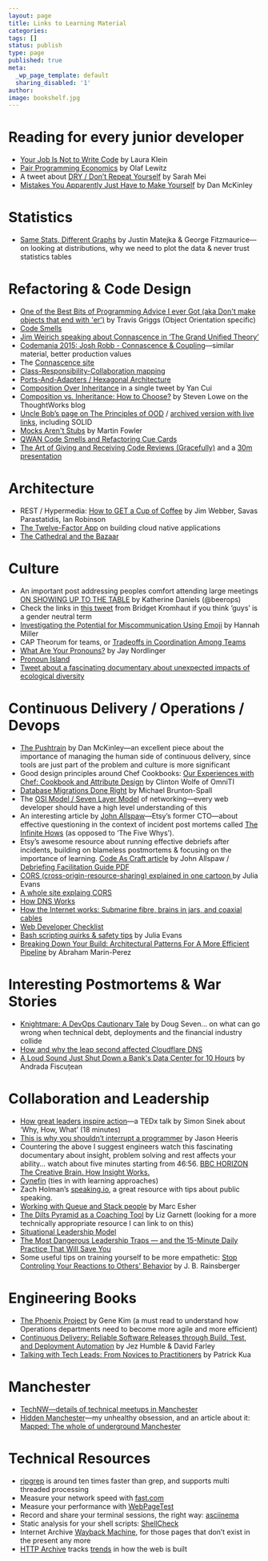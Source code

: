 ```yaml
---
layout: page
title: Links to Learning Material
categories: 
tags: []
status: publish
type: page
published: true
meta:
  _wp_page_template: default
  sharing_disabled: '1'
author:
image: bookshelf.jpg
---
```


# Reading for every junior developer

* [Your Job Is Not to Write Code](https://medium.com/@lauraklein/your-job-is-not-to-write-code-d002609b117a#.s4sbuzlx1) by Laura Klein
* [Pair Programming Economics](http://www.trustartist.com/2015/01/27/pair-programming-economics/) by Olaf Lewitz
* A tweet about [DRY / Don’t Repeat Yourself](https://twitter.com/sarahmei/status/702281663896653824) by Sarah Mei
* [Mistakes You Apparently Just Have to Make Yourself](https://medium.com/@mcfunley/mistakes-you-apparently-just-have-to-make-yourself-cc2dd2bfc25c#.mt4wj2c95) by Dan McKinley

# Statistics

* [Same Stats, Different Graphs](https://www.autodeskresearch.com/publications/samestats) by Justin Matejka & George Fitzmaurice—on looking at distributions, why we need to plot the data & never trust statistics tables

# Refactoring & Code Design

* [One of the Best Bits of Programming Advice I ever Got (aka Don't make objects that end with 'er')](http://objology.blogspot.co.uk/2011/09/one-of-best-bits-of-programming-advice.html) by Travis Griggs (Object Orientation specific)
* [Code Smells](https://sourcemaking.com/refactoring/smells)
* [Jim Weirich speaking about Connascence in ‘The Grand Unified Theory’](http://confreaks.tv/videos/aac2009-the-grand-unified-theory)
* [Codemania 2015: Josh Robb - Connascence & Coupling](https://www.youtube.com/watch?v=Ip2o4vbAK3s)—similar material, better production values
* The [Connascence site](http://connascence.io/)
* [Class-Responsibility-Collaboration mapping](http://wiki.c2.com/?CrcCard)
* [Ports-And-Adapters / Hexagonal Architecture](http://www.dossier-andreas.net/software_architecture/ports_and_adapters.html)
* [Composition Over Inheritance](https://twitter.com/theburningmonk/status/575306966551126017) in a single tweet by Yan Cui
* [Composition vs. Inheritance: How to Choose?](https://www.thoughtworks.com/insights/blog/composition-vs-inheritance-how-choose) by Steven Lowe on the ThoughtWorks blog
* [Uncle Bob’s page on The Principles of OOD](https://web.archive.org/web/20160625144517/http://butunclebob.com/ArticleS.UncleBob.PrinciplesOfOod) / [archived version with live links](https://patrickgoudjoako.com/2014/07/18/principles-of-object-oriented-design-by-uncle-bob/), including SOLID
* [Mocks Aren't Stubs](https://martinfowler.com/articles/mocksArentStubs.html) by Martin Fowler
* [QWAN Code Smells and Refactoring Cue Cards](http://www.qwan.eu/shop)
* [The Art of Giving and Receiving Code Reviews (Gracefully)](https://www.developer.management/art-of-code-review-alexandra-hill/) and a [30m presentation](https://www.youtube.com/watch?v=hfrNmZIPq3E)

# Architecture

* REST / Hypermedia: [How to GET a Cup of Coffee](https://www.infoq.com/articles/webber-rest-workflow) by Jim Webber, Savas Parastatidis, Ian Robinson
* [The Twelve-Factor App](https://12factor.net/) on building cloud native applications
* [The Cathedral and the Bazaar](http://www.catb.org/~esr/writings/cathedral-bazaar/cathedral-bazaar/)

# Culture

* An important post addressing peoples comfort attending large meetings [ON SHOWING UP TO THE TABLE](https://beero.ps/2016/02/01/on-showing-up-to-the-table/) by Katherine Daniels (@beerops)
* Check the links in [this tweet](https://twitter.com/bridgetkromhout/status/859010763704287232) from Bridget Kromhaut if you think ‘guys’ is a gender neutral term
* [Investigating the Potential for Miscommunication Using Emoji](https://grouplens.org/blog/investigating-the-potential-for-miscommunication-using-emoji/) by Hannah Miller
* CAP Theorum for teams, or [Tradeoffs in Coordination Among Teams](http://blog.jessitron.com/2016/05/tradeoffs-in-coordination-among-teams.html)
* [What Are Your Pronouns?](http://www.nationalreview.com/article/426040/what-are-your-pronouns-jay-nordlinger) by Jay Nordlinger
* [Pronoun Island](http://pronoun.is/)
* [Tweet about a fascinating documentary about unexpected impacts of ecological diversity](https://twitter.com/allspaw/status/813179702261256192)


# Continuous Delivery / Operations / Devops

* [The Pushtrain](http://pushtrain.club/) by Dan McKinley—an excellent piece about the importance of managing the human side of continuous delivery, since tools are just part of the problem and culture is more significant
* Good design principles around Chef Cookbooks: [Our Experiences with Chef: Cookbook and Attribute Design](https://omniti.com/seeds/seeds-our-experiences-with-chef-cookbook-and-attribute-design) by Clinton Wolfe  of OmniTI
* [Database Migrations Done Right](http://www.brunton-spall.co.uk/post/2014/05/06/database-migrations-done-right/) by Michael Brunton-Spall
* The [OSI Model / Seven Layer Model](https://en.wikipedia.org/wiki/OSI_model) of networking—every web developer should have a high level understanding of this
* An interesting article by [John Allspaw](https://twitter.com/allspaw)—Etsy’s former CTO—about effective questioning in the context of incident post mortems called [The Infinite Hows](https://www.oreilly.com/ideas/the-infinite-hows) (as opposed to ‘The Five Whys’).
* Etsy’s awesome resource about running effective debriefs after incidents, building on blameless postmortems & focusing on the importance of learning. [Code As Craft article](https://codeascraft.com/2016/11/17/debriefing-facilitation-guide/) by John Allspaw / [Debriefing Facilitation Guide PDF](http://extfiles.etsy.com/DebriefingFacilitationGuide.pdf)
* [CORS (cross-origin-resource-sharing) explained in one cartoon ](https://twitter.com/b0rk/status/822658191733510144) by Julia Evans
* [A whole site explaing CORS](https://enable-cors.org/)
* [How DNS Works](https://howdns.works/)
* [How the Internet works: Submarine fibre, brains in jars, and coaxial cables](https://arstechnica.co.uk/information-technology/2016/05/how-the-internet-works-submarine-cables-data-centres-last-mile/)
* [Web Developer Checklist](http://webdevchecklist.com/)
* [Bash scripting quirks & safety tips](https://jvns.ca/blog/2017/03/26/bash-quirks/) by Julia Evans
* [Breaking Down Your Build: Architectural Patterns For A More Efficient Pipeline](https://skillsmatter.com/skillscasts/9930-breaking-down-your-build-architectural-patterns-for-a-more-efficient-pipeline) by Abraham Marin-Perez

# Interesting Postmortems & War Stories

* [Knightmare: A DevOps Cautionary Tale](https://dougseven.com/2014/04/17/knightmare-a-devops-cautionary-tale/) by Doug Seven… on what can go wrong when technical debt, deployments and the financial industry collide
* [How and why the leap second affected Cloudflare DNS](https://blog.cloudflare.com/how-and-why-the-leap-second-affected-cloudflare-dns/)
* [A Loud Sound Just Shut Down a Bank's Data Center for 10 Hours](https://motherboard.vice.com/en_us/article/a-loud-sound-just-shut-down-a-banks-data-center-for-10-hours) by Andrada Fiscuțean

# Collaboration and Leadership

* [How great leaders inspire action](https://www.ted.com/talks/simon_sinek_how_great_leaders_inspire_action#t-1065587)—a TEDx talk by Simon Sinek about ‘Why, How, What’ (18 minutes)
* [This is why you shouldn’t interrupt a programmer](http://heeris.id.au/2013/this-is-why-you-shouldnt-interrupt-a-programmer/) by Jason Heeris
* Countering the above I suggest engineers watch this fascinating documentary about insight, problem solving and rest affects your ability… watch about five minutes starting from 46:56. [BBC HORIZON The Creative Brain. How Insight Works.](http://www.dailymotion.com/video/xy9ag1_bbc-horizon-the-creative-brain-how-insight-works_tech)
* [Cynefin](https://en.wikipedia.org/wiki/Cynefin_framework) (ties in with learning approaches)
* Zach Holman’s [speaking.io](http://speaking.io/), a great resource with tips about public speaking.
* [Working with Queue and Stack people](https://marcesher.com/2014/08/18/working-with-queue-and-stack-people/) by Marc Esher
* [The Dilts Pyramid as a Coaching Tool](http://www.helpingyouharmonise.com/dilts) by Liz Garnett (looking for a more technically appropriate resource I can link to on this)
* [Situational Leadership Model](http://www.project-management-skills.com/situational-leadership-model.html)
* [The Most Dangerous Leadership Traps — and the 15-Minute Daily Practice That Will Save You](http://firstround.com/review/the-most-dangerous-leadership-traps-and-the-15-minute-daily-practice-that-will-save-you/)
* Some useful tips on training yourself to be more empathetic: [Stop Controling Your Reactions to Others' Behavior](http://blog.jbrains.ca/permalink/stop-controling-your-reactions-to-others-behavior) by J. B. Rainsberger

# Engineering Books

* [The Phoenix Project](http://amzn.to/2l4uW51) by Gene Kim (a must read to understand how Operations departments need to become more agile and more efficient)
* [Continuous Delivery: Reliable Software Releases through Build, Test, and Deployment Automation](http://amzn.to/2l4D0Da) by Jez Humble & David Farley
* [Talking with Tech Leads: From Novices to Practitioners](http://amzn.to/2kzVPgS) by Patrick Kua

# Manchester

* [TechNW—details of technical meetups in Manchester](http://technw.uk/)
* [Hidden Manchester](http://hidden-manchester.org.uk/)—my unhealthy obsession, and an article about it: [Mapped: The whole of underground Manchester](http://www.manchestereveningnews.co.uk/news/greater-manchester-news/mapped-whole-underground-manchester-11028890)

# Technical Resources

* [ripgrep](https://github.com/BurntSushi/ripgrep) is around ten times faster than grep, and supports multi threaded processing
* Measure your network speed with [fast.com](https://fast.com/)
* Measure your performance with [WebPageTest](http://www.webpagetest.org/)
* Record and share your terminal sessions, the right way: [asciinema](https://asciinema.org/)
* Static analysis for your shell scripts: [ShellCheck](https://github.com/koalaman/shellcheck)
* Internet Archive [Wayback Machine](https://archive.org/web/), for those pages that don’t exist in the present any more
* [HTTP Archive](http://httparchive.org/) tracks [trends](http://httparchive.org/trends.php?s=All&minlabel=Dec+1+2011&maxlabel=Jan+15+2017) in how the web is built
